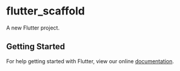 # flutter_scaffold

A new Flutter project.

## Getting Started

For help getting started with Flutter, view our online
[documentation](https://flutter.io/).
